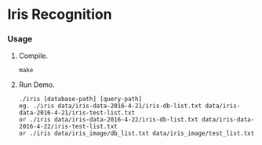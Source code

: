 
# Iris Recognition

### Usage

1. Compile.
    ```shell
    make
    ```

2. Run Demo.
    ```shell
    ./iris [database-path] [query-path]
    eg. ./iris data/iris-data-2016-4-21/iris-db-list.txt data/iris-data-2016-4-21/iris-test-list.txt
    or ./iris data/iris-data-2016-4-22/iris-db-list.txt data/iris-data-2016-4-22/iris-test-list.txt
	or ./iris data/iris_image/db_list.txt data/iris_image/test_list.txt
    ```
